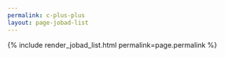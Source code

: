 ```yaml
---
permalink: c-plus-plus
layout: page-jobad-list
---
```

{% include render_jobad_list.html permalink=page.permalink %}
